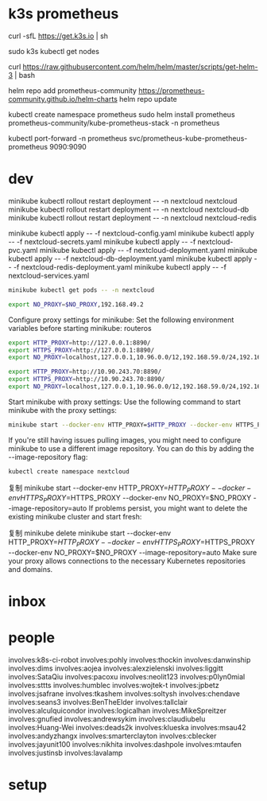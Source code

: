
# k3s prometheus

curl -sfL https://get.k3s.io | sh

sudo k3s kubectl get nodes

curl https://raw.githubusercontent.com/helm/helm/master/scripts/get-helm-3 | bash

helm repo add prometheus-community https://prometheus-community.github.io/helm-charts
helm repo update

kubectl create namespace prometheus
sudo helm install prometheus prometheus-community/kube-prometheus-stack -n prometheus

kubectl port-forward -n prometheus svc/prometheus-kube-prometheus-prometheus 9090:9090
# dev


minikube  kubectl rollout restart deployment -- -n nextcloud nextcloud
minikube  kubectl rollout restart deployment -- -n nextcloud nextcloud-db
minikube  kubectl rollout restart deployment -- -n nextcloud nextcloud-redis

minikube kubectl apply -- -f nextcloud-config.yaml
minikube kubectl apply -- -f nextcloud-secrets.yaml
minikube kubectl apply -- -f nextcloud-pvc.yaml
minikube kubectl apply -- -f nextcloud-deployment.yaml
minikube kubectl apply -- -f nextcloud-db-deployment.yaml
minikube kubectl apply -- -f nextcloud-redis-deployment.yaml
minikube kubectl apply -- -f nextcloud-services.yaml


```bash
minikube kubectl get pods -- -n nextcloud
```

```bash
export NO_PROXY=$NO_PROXY,192.168.49.2
```
Configure proxy settings for minikube:
Set the following environment variables before starting minikube:
routeros

```bash
export HTTP_PROXY=http://127.0.0.1:8890/
export HTTPS_PROXY=http://127.0.0.1:8890/
export NO_PROXY=localhost,127.0.0.1,10.96.0.0/12,192.168.59.0/24,192.168.49.0/24,192.168.39.0/24

export HTTP_PROXY=http://10.90.243.70:8890/
export HTTPS_PROXY=http://10.90.243.70:8890/
export NO_PROXY=localhost,127.0.0.1,10.96.0.0/12,192.168.59.0/24,192.168.49.0/24,192.168.39.0/24
```
Start minikube with proxy settings:
Use the following command to start minikube with the proxy settings:

```bash
minikube start --docker-env HTTP_PROXY=$HTTP_PROXY --docker-env HTTPS_PROXY=$HTTPS_PROXY --docker-env NO_PROXY=$NO_PROXY
```
If you're still having issues pulling images, you might need to configure minikube to use a different image repository. You can do this by adding the --image-repository flag:

```bash
kubectl create namespace nextcloud
```

复制
minikube start --docker-env HTTP_PROXY=$HTTP_PROXY --docker-env HTTPS_PROXY=$HTTPS_PROXY --docker-env NO_PROXY=$NO_PROXY --image-repository=auto
If problems persist, you might want to delete the existing minikube cluster and start fresh:

复制
minikube delete
minikube start --docker-env HTTP_PROXY=$HTTP_PROXY --docker-env HTTPS_PROXY=$HTTPS_PROXY --docker-env NO_PROXY=$NO_PROXY --image-repository=auto
Make sure your proxy allows connections to the necessary Kubernetes repositories and domains.

# inbox


# people

involves:k8s-ci-robot
involves:pohly
involves:thockin
involves:danwinship
involves:dims
involves:aojea
involves:alexzielenski
involves:liggitt
involves:SataQiu
involves:pacoxu
involves:neolit123
involves:p0lyn0mial
involves:sttts
involves:humblec
involves:wojtek-t
involves:jpbetz
involves:jsafrane
involves:tkashem
involves:soltysh
involves:chendave
involves:seans3
involves:BenTheElder
involves:tallclair
involves:alculquicondor
involves:logicalhan
involves:MikeSpreitzer
involves:gnufied
involves:andrewsykim
involves:claudiubelu
involves:Huang-Wei
involves:deads2k
involves:klueska
involves:msau42
involves:andyzhangx
involves:smarterclayton
involves:cblecker
involves:jayunit100
involves:nikhita
involves:dashpole
involves:mtaufen
involves:justinsb
involves:lavalamp

# setup